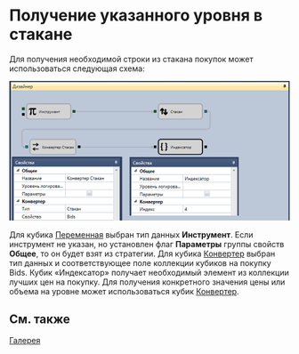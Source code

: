 # Получение указанного уровня в стакане

Для получения необходимой строки из стакана покупок может использоваться следующая схема:

![Designer Event model 00](../../../../../images/designer_event_model_00.png)

Для кубика [Переменная](../elements/data_sources/variable.md) выбран тип данных **Инструмент**. Если инструмент не указан, но установлен флаг **Параметры** группы свойств **Общее**, то он будет взят из стратегии. Для кубика [Конвертер](../elements/converters/converter.md) выбран тип данных и соответствующее поле коллекции кубиков на покупку Bids. Кубик «Индексатор» получает необходимый элемент из коллекции лучших цен на покупку. Для получения конкретного значения цены или объема на уровне может использоваться кубик [Конвертер](../elements/converters/converter.md).

## См. также

[Галерея](../../../strategy_gallery.md)
